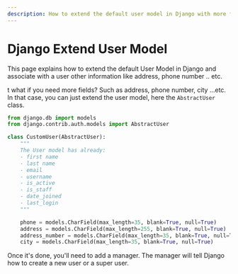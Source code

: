 ```yaml
---
description: How to extend the default user model in Django with more fields
---
```

# Django Extend User Model

This page explains how to extend the default User Model in Django and associate with a user other information like address, phone number .. etc.

t what if you need more fields? Such as address, phone number, city ...etc. In that case, you can just extend the user model, here the `AbstractUser` class.

```python
from django.db import models
from django.contrib.auth.models import AbstractUser 

class CustomUser(AbstractUser):
    """
    The User model has already:
    - first name
    - last name
    - email
    - username
    - is_active
    - is_staff
    - date_joined
    - last_login
    """

    phone = models.CharField(max_length=35, blank=True, null=True)
    address = models.CharField(max_length=255, blank=True, null=True)
    address_number = models.CharField(max_length=35, blank=True, null=True)
    city = models.CharField(max_length=35, blank=True, null=True)

```

Once it's done, you'll need to add a manager. The manager will tell Django how to create a new user or a super user. 

